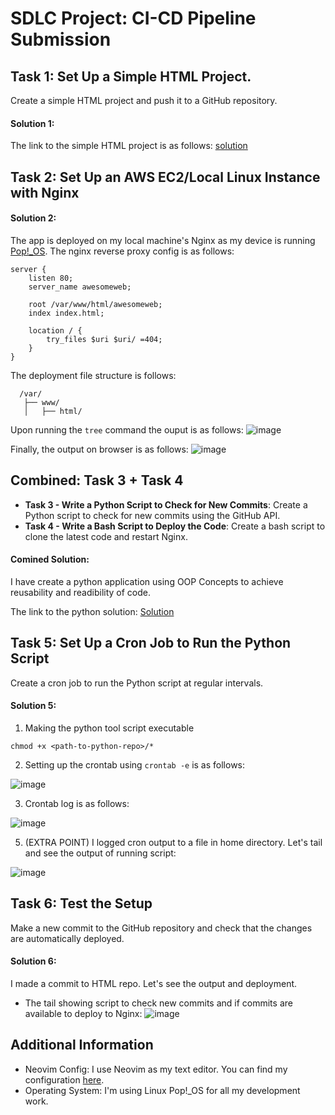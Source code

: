 # SDLC Project: CI-CD Pipeline Submission

## Task 1: Set Up a Simple HTML Project. 
Create a simple HTML project and push it to a GitHub repository. 
#### Solution 1:
The link to the simple HTML project is as follows: [solution](https://github.com/vishwesh5544/devops-cicd)

## Task 2: Set Up an AWS EC2/Local Linux Instance with Nginx
#### Solution 2:
The app is deployed on my local machine's Nginx as my device is running [Pop!_OS](https://pop.system76.com/).
The nginx reverse proxy config is as follows:
```
server {
    listen 80;
    server_name awesomeweb;

    root /var/www/html/awesomeweb;
    index index.html;

    location / {
        try_files $uri $uri/ =404;
    }
}
```
The deployment file structure is follows:

      /var/
       ├── www/
       │   ├── html/

Upon running the `tree` command the ouput is as follows:
![image](https://github.com/user-attachments/assets/cbc2d503-a003-4873-963b-e7e9bcf88f42)

Finally, the output on browser is as follows:
![image](https://github.com/user-attachments/assets/7eac2dd7-7cb1-4e3b-a3d1-ab977bd3b744)

## Combined: Task 3 + Task 4
- **Task 3 - Write a Python Script to Check for New Commits**: Create a Python script to check for new commits using the GitHub API.
- **Task 4 - Write a Bash Script to Deploy the Code**: Create a bash script to clone the latest code and restart Nginx.
#### Comined Solution:
I have create a python application using OOP Concepts to achieve reusability and readibility of code. 

The link to the python solution: [Solution](https://github.com/vishwesh5544/vish_commit_checker)

## Task 5: Set Up a Cron Job to Run the Python Script
Create a cron job to run the Python script at regular intervals.
#### Solution 5:
1. Making the python tool script executable

`chmod +x <path-to-python-repo>/*`

2. Setting up the crontab using `crontab -e` is as follows:

![image](https://github.com/user-attachments/assets/3498a358-2411-41be-9736-3783403f7b9c)

3. Crontab log is as follows:

![image](https://github.com/user-attachments/assets/67ce162c-baa0-421d-a6df-beeab56780d0)

5. (EXTRA POINT) I logged cron output to a file in home directory. Let's tail and see the output of running script:

![image](https://github.com/user-attachments/assets/c021a6da-7552-48f2-8394-8bddc014d280)

## Task 6: Test the Setup 
Make a new commit to the GitHub repository and check that the changes are automatically deployed.
#### Solution 6:
I made a commit to HTML repo. Let's see the output and deployment.
- The tail showing script to check new commits and if commits are available to deploy to Nginx:
![image](https://github.com/user-attachments/assets/70b9e17e-10bd-4ac1-b32d-85f74b358e97)


## Additional Information
- Neovim Config: I use Neovim as my text editor. You can find my configuration [here](https://github.com/vishwesh5544/neovish).
- Operating System: I'm using Linux Pop!_OS for all my development work.

